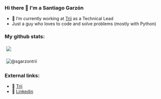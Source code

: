 ### Hi there 👋 I'm a Santiago Garzón

- 🔭 I’m currently working at [Trii](https://github.com/trii-co) as a Technical Lead
- Just a guy who loves to code and solve problems (mostly with Python)

### My github stats:  

<p><img align="center" style="margin:5px" src="https://github-readme-stats.vercel.app/api?username=sgarzontrii&count_private=true&show_icons=true&theme=dark"></img></p>


<p><img align="center" style="margin:5px" src="https://github-readme-streak-stats.herokuapp.com?user=sanchezpili6&theme=dark&date_format=M%20j%5B%2C%20Y%5D" alt="@sgarzontrii" /></p>

### External links:

- 🚀 [Trii](https://trii.co/)
- 🔗 [Linkedin](https://www.linkedin.com/in/santiagogarzonm/)
